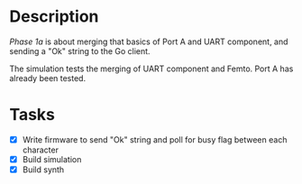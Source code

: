 # Description
*Phase 1a* is about merging that basics of Port A and UART component, and sending a "Ok" string to the Go client.

The simulation tests the merging of UART component and Femto. Port A has already been tested.

# Tasks
- [x] Write firmware to send "Ok" string and poll for busy flag between each character
- [x] Build simulation
- [x] Build synth